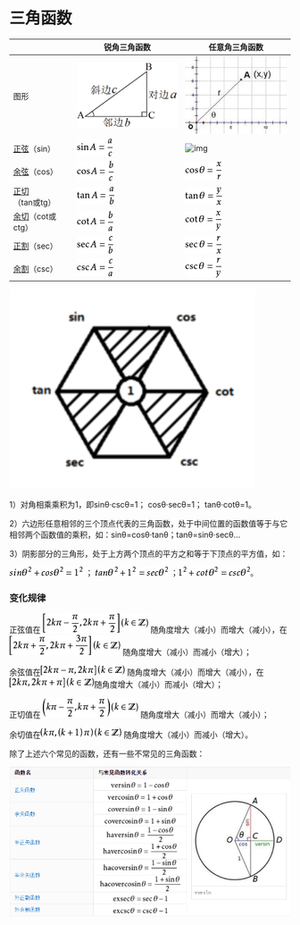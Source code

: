 # 三角函数

|                                                        | **锐角三角函数**                                             | **任意角三角函数**                                           |
| ------------------------------------------------------ | ------------------------------------------------------------ | ------------------------------------------------------------ |
| 图形                                                   | ![ç´è§ä¸è§å½¢](三角函数/7af40ad162d9f2d34d021b03abec8a136227ccce-1573801909666.jpg) | ![ä»»æè§ä¸è§å½æ°](三角函数/8d5494eef01f3a2913d7b8ba9925bc315c607ca2.jpg) |
| [正弦](https://baike.baidu.com/item/正弦)（sin）       | ![img](三角函数/35a85edf8db1cb13fe6defbddf54564e92584b1c.jpg) | ![img](https://gss1.bdstatic.com/-vo3dSag_xI4khGkpoWK1HF6hhy/baike/pic/item/b17eca8065380cd7e44766b9a244ad345982810d.jpg) |
| [余弦](https://baike.baidu.com/item/余弦/73670)（cos） | ![img](三角函数/730e0cf3d7ca7bcb4599027bbd096b63f724a880.jpg) | ![img](三角函数/908fa0ec08fa513d1b84a88a3e6d55fbb2fbd9bc.jpg) |
| [正切](https://baike.baidu.com/item/正切)（tan或tg）   | ![img](三角函数/d52a2834349b033b36892f7417ce36d3d539bd1f.jpg) | ![img](三角函数/060828381f30e9249f8858654f086e061d95f7b2.jpg) |
| [余切](https://baike.baidu.com/item/余切)（cot或ctg）  | ![img](三角函数/060828381f30e9248bff4f9f4e086e061c95f7c1.jpg) | ![img](三角函数/50da81cb39dbb6fd062f52690c24ab18972b370c.jpg) |
| [正割](https://baike.baidu.com/item/正割)（sec）       | ![img](三角函数/c8177f3e6709c93de89a2326913df8dcd00054f2.jpg) | ![img](三角函数/ae51f3deb48f8c540b99017b39292df5e0fe7f18.jpg) |
| [余割](https://baike.baidu.com/item/余割)（csc）       | ![img](三角函数/7e3e6709c93d70cfa21687dcf6dcd100bba12b76.jpg) | ![img](三角函数/bba1cd11728b47106a6b3998c0cec3fdfc03231a-1573802028307.jpg) |

 <img src="三角函数/9e3df8dcd100baa14f294a4c4d10b912c8fc2e3b.jpg" alt="å­è¾¹å½¢" style="zoom:200%;" /> 

1）对角相乘乘积为1，即sinθ·cscθ=1； cosθ·secθ=1； tanθ·cotθ=1。

2）六边形任意相邻的三个顶点代表的三角函数，处于中间位置的函数值等于与它相邻两个函数值的乘积，如：sinθ=cosθ·tanθ；tanθ=sinθ·secθ...

3）阴影部分的三角形，处于上方两个顶点的平方之和等于下顶点的平方值，如：

![img](三角函数/b21c8701a18b87d6e875a2e80d0828381f30fd16.jpg) ；  ![img](三角函数/d4628535e5dde711d3f74a01adefce1b9d16611b.jpg) ；![img](三角函数/b64543a98226cffca4c3b645b3014a90f703ea58.jpg)。



### 变化规律

正弦值在 ![img](三角函数/b7003af33a87e9503aba8ec217385343faf2b4ea.jpg) 随角度增大（减小）而增大（减小），在 ![img](三角函数/3b292df5e0fe9925f68814fe33a85edf8cb17193-1573802436363.jpg) 随角度增大（减小）而减小（增大）；

余弦值在![img](三角函数/3b292df5e0fe9925f6e614fe33a85edf8cb171b1-1573802448895.jpg) 随角度增大（减小）而增大（减小），在![img](三角函数/024f78f0f736afc3d0ef42cbb419ebc4b64512b8.jpg)随角度增大（减小）而减小（增大）；

正切值在 ![img](三角函数/902397dda144ad341fe99224d7a20cf431ad853a.jpg) 随角度增大（减小）而增大（减小）；

余切值在![img](三角函数/622762d0f703918fa7cb2869563d269759eec47e-1573802548486.jpg) 随角度增大（减小）而减小（增大）。



 除了上述六个常见的函数，还有一些不常见的三角函数： 

<img src="三角函数/image-20191115153107569.png" alt="image-20191115153107569" style="zoom:80%;" />

